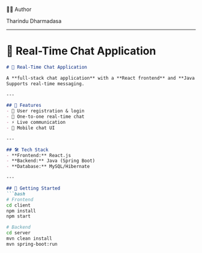 👨‍💻 Author

Tharindu Dharmadasa


---

# 💬 **Real-Time Chat Application**
```markdown
# 💬 Real-Time Chat Application

A **full-stack chat application** with a **React frontend** and **Java backend**.  
Supports real-time messaging.

---

## 📌 Features
- 🔑 User registration & login
- 💬 One-to-one real-time chat
- ⚡ Live communication
- 📱 Mobile chat UI

---

## 🛠 Tech Stack
- **Frontend:** React.js
- **Backend:** Java (Spring Boot)
- **Database:** MySQL/Hibernate

---

## 🚀 Getting Started
```bash
# Frontend
cd client
npm install
npm start

# Backend
cd server
mvn clean install
mvn spring-boot:run
